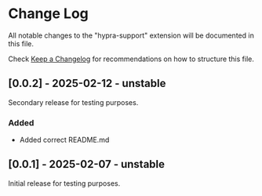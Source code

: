 # Change Log

All notable changes to the "hypra-support" extension will be documented in this file.

Check [Keep a Changelog](http://keepachangelog.com/) for recommendations on how to structure this file.

## [0.0.2] - 2025-02-12 - unstable

Secondary release for testing purposes. 

### Added

- Added correct README.md

## [0.0.1] - 2025-02-07 - unstable

Initial release for testing purposes.